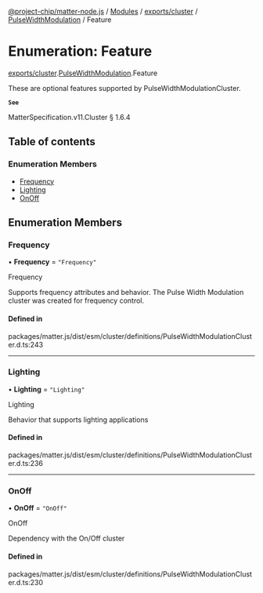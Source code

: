 [@project-chip/matter-node.js](../README.md) / [Modules](../modules.md) / [exports/cluster](../modules/exports_cluster.md) / [PulseWidthModulation](../modules/exports_cluster.PulseWidthModulation.md) / Feature

# Enumeration: Feature

[exports/cluster](../modules/exports_cluster.md).[PulseWidthModulation](../modules/exports_cluster.PulseWidthModulation.md).Feature

These are optional features supported by PulseWidthModulationCluster.

**`See`**

MatterSpecification.v11.Cluster § 1.6.4

## Table of contents

### Enumeration Members

- [Frequency](exports_cluster.PulseWidthModulation.Feature.md#frequency)
- [Lighting](exports_cluster.PulseWidthModulation.Feature.md#lighting)
- [OnOff](exports_cluster.PulseWidthModulation.Feature.md#onoff)

## Enumeration Members

### Frequency

• **Frequency** = ``"Frequency"``

Frequency

Supports frequency attributes and behavior. The Pulse Width Modulation cluster was created for frequency
control.

#### Defined in

packages/matter.js/dist/esm/cluster/definitions/PulseWidthModulationCluster.d.ts:243

___

### Lighting

• **Lighting** = ``"Lighting"``

Lighting

Behavior that supports lighting applications

#### Defined in

packages/matter.js/dist/esm/cluster/definitions/PulseWidthModulationCluster.d.ts:236

___

### OnOff

• **OnOff** = ``"OnOff"``

OnOff

Dependency with the On/Off cluster

#### Defined in

packages/matter.js/dist/esm/cluster/definitions/PulseWidthModulationCluster.d.ts:230
